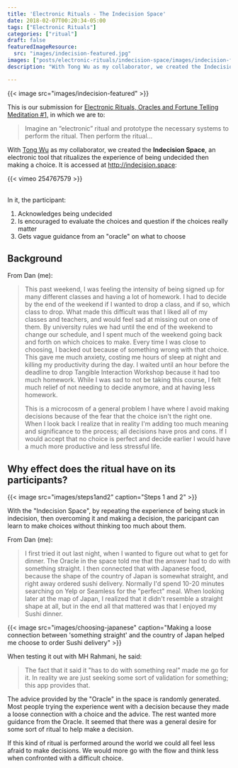 ```yaml
---
title: 'Electronic Rituals - The Indecision Space'
date: 2018-02-07T00:20:34-05:00
tags: ["Electronic Rituals"]
categories: ["ritual"]
draft: false
featuredImageResource: 
  src: "images/indecision-featured.jpg"
images: ["posts/electronic-rituals/indecision-space/images/indecision-featured.jpg"]
description: "With Tong Wu as my collaborator, we created the Indecision Space, an electronic tool that ritualizes the experience of being undecided then making a choice."

---
```


{{< image src="images/indecision-featured" >}}

This is our submission for [Electronic Rituals, Oracles and Fortune Telling](http://eroft.decontextualize.com/) [Meditation #1,](http://eroft.decontextualize.com/schedule#meditation-1-assigned) 
in which we are to:

  > Imagine an “electronic” ritual and prototype the necessary systems to perform the ritual. Then perform the ritual...

With [Tong Wu](http://tongwu.io/) as my collaborator, we created the **Indecision Space**, an electronic tool that ritualizes the experience of being undecided then making a choice. It is accessed at http://indecision.space:

{{< vimeo 254767579 >}}

<br/>
In it, the participant:

1. Acknowledges being undecided
2. Is encouraged to evaluate the choices and question if the choices really matter
3. Gets vague guidance from an "oracle" on what to choose

## Background

From Dan (me):

>This past weekend, I was feeling the intensity of being signed up for many different classes and having a lot of homework.
>I had to decide by the end of the weekend if I wanted to drop a class, and if so, which class to drop. What made this difficult
>was that I liked all of my classes and teachers, and would feel sad at missing out on one of them.
>By university rules we had until the end of the weekend to change our schedule, and I spent much of the weekend going back and forth
>on which choices to make.  Every time I was close to choosing, I backed out because of something wrong with that choice.  This gave me much anxiety, costing me 
>hours of sleep at night and killing my productivity during the day.  I waited until an hour before the deadline to drop Tangible Interaction Workshop because
>it had too much homework.  While I was sad to not be taking this course, I felt much relief of not needing to decide anymore, and at having less homework.
>
>This is a microcosm of a general problem I have where I avoid making decisions because of the fear that the choice isn't the right one. 
>When I look back I realize that in reality I'm adding too much meaning and significance to the process; all decisions have pros and cons. 
>If I would accept that no choice is perfect and decide earlier I would have a much more productive and less stressful life.

## Why effect does the ritual have on its participants?

{{< image src="images/steps1and2" caption="Steps 1 and 2" >}}

With the "Indecision Space", by repeating the experience of being stuck in indecision, then overcoming it and making a decision,
the paricipant can learn to make choices without thinking too much about them.

From Dan (me):

> I first tried it out last night, when I wanted to figure out what to get for dinner.
> The Oracle in the space told me that the answer had to do with something straight.
> I then connected that with Japanese food, because the shape of the country of Japan is somewhat straight,
> and right away ordered sushi delivery.  Normally I'd spend 10-20 minutes searching on Yelp or Seamless for the "perfect" meal.
> When looking later at the map of Japan, I realized that it didn't resemble a straight shape at all, but in the end all that mattered was that I enjoyed my Sushi dinner.

{{< image src="images/choosing-japanese" caption="Making a loose connection between 'something straight' and the country of Japan helped me choose to order Sushi delivery" >}}

When testing it out with MH Rahmani, he said:

> The fact that it said it "has to do with something real" made me go for it. In reality we are just seeking some sort of validation for something; this app provides that.

The advice provided by the "Oracle" in the space is randomly generated. Most people trying the experience went with a decision because they made a loose connection with a choice and the advice.
The rest wanted more guidance from the Oracle.  It seemed that there was a general desire for some sort of ritual to help make a decision.

If this kind of ritual is performed around the world we could all feel less afraid to make decisions.  We would more go with the flow
and think less when confronted with a difficult choice.
